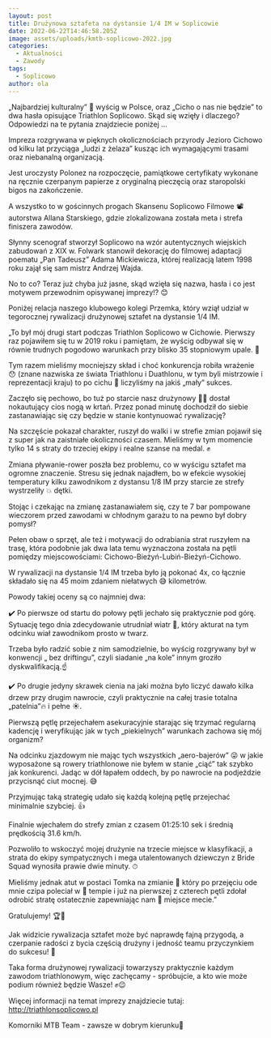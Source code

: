```yaml
---
layout: post
title: Drużynowa sztafeta na dystansie 1/4 IM w Soplicowie
date: 2022-06-22T14:46:58.205Z
image: assets/uploads/kmtb-soplicowo-2022.jpg
categories:
  - Aktualności
  - Zawody
tags:
  - Soplicowo
author: ola
---
```

„Najbardziej kulturalny” 📖 wyścig w Polsce, oraz „Cicho o nas nie będzie” to dwa hasła opisujące Triathlon Soplicowo. Skąd się wzięły i dlaczego? Odpowiedzi na te pytania znajdziecie poniżej … 
<!--more-->

Impreza rozgrywana w pięknych okolicznościach przyrody Jezioro Cichowo od kilku lat przyciąga „ludzi z żelaza” kusząc ich wymagającymi trasami oraz niebanalną organizacją.  

Jest uroczysty Polonez na rozpoczęcie, pamiątkowe certyfikaty wykonane na ręcznie czerpanym papierze z oryginalną pieczęcią oraz staropolski bigos na zakończenie. 

A wszystko to w gościnnych progach Skansenu Soplicowo Filmowe 📽 autorstwa Allana Starskiego, gdzie zlokalizowana została meta i strefa finiszera zawodów. 

Słynny scenograf stworzył Soplicowo na wzór autentycznych wiejskich zabudowań z XIX w. Folwark stanowił dekorację do filmowej adaptacji poematu „Pan Tadeusz” Adama Mickiewicza, której realizacją latem 1998 roku zajął się sam mistrz Andrzej Wajda.

No to co? Teraz już chyba już jasne, skąd wzięła się nazwa, hasła i co jest motywem przewodnim opisywanej imprezy!? 😊

Poniżej relacja naszego klubowego kolegi Przemka, który wziął udział w tegorocznej rywalizacji drużynowej sztafet na dystansie 1/4 IM. 

„To był mój drugi start podczas Triathlon Soplicowo w Cichowie. Pierwszy raz pojawiłem się tu w 2019 roku i pamiętam, że wyścig odbywał się w równie trudnych pogodowo warunkach przy blisko 35 stopniowym upale. 🥵

Tym razem mieliśmy mocniejszy skład i choć konkurencja robiła wrażenie 😯 (znane nazwiska ze świata Triathlonu i Duathlonu, w tym byli mistrzowie i reprezentacji kraju) to po cichu 🤫 liczyliśmy na jakiś „mały” sukces. 

Zaczęło się pechowo, bo tuż po starcie nasz drużynowy 🏊‍♂️ dostał nokautujący cios nogą w krtań. Przez ponad minutę dochodził do siebie zastanawiając się czy będzie w stanie kontynuować rywalizację?

Na szczęście pokazał charakter, ruszył do walki i w strefie zmian pojawił się z super jak na zaistniałe okoliczności czasem. Mieliśmy w tym momencie tylko 14 s straty do trzeciej ekipy i realne szanse na medal. ✊

Zmiana pływanie-rower poszła bez problemu, co w wyścigu sztafet ma ogromne znaczenie. Stresu się jednak najadłem, bo w efekcie wysokiej temperatury kilku zawodnikom z dystansu 1/8 IM przy starcie ze strefy wystrzeliły 💥 dętki. 

Stojąc i czekając na zmianę zastanawiałem się, czy te 7 bar pompowane wieczorem przed zawodami w chłodnym garażu to na pewno był dobry pomysł?

Pełen obaw o sprzęt, ale też i motywacji do odrabiania strat ruszyłem na trasę, która podobnie jak dwa lata temu wyznaczona została na pętli pomiędzy miejscowościami: Cichowo-Bieżyń-Lubiń-Bieżyń-Cichowo. 

W rywalizacji na dystansie 1/4 IM trzeba było ją pokonać 4x, co łącznie składało się na 45 moim zdaniem niełatwych 😅 kilometrów.

Powody takiej oceny są co najmniej dwa:

✔️ Po pierwsze od startu do połowy pętli jechało się praktycznie pod górę. Sytuację tego dnia zdecydowanie utrudniał wiatr 💨, który akturat na tym odcinku wiał zawodnikom prosto w twarz. 

Trzeba było radzić sobie z nim samodzielnie, bo wyścig rozgrywany był w konwencji „ bez driftingu”, czyli siadanie „na kole” innym groziło dyskwalifikacją.☝️

✔️ Po drugie jedyny skrawek cienia na jaki można było liczyć dawało kilka drzew przy drugim nawrocie, czyli praktycznie na całej trasie totalna „patelnia”🔥 i pełne ☀️.

Pierwszą pętlę przejechałem asekuracyjnie starając się trzymać regularną kadencję i weryfikując jak w tych „piekielnych” warunkach zachowa się mój organizm? 

Na odcinku zjazdowym nie mając tych wszystkich „aero-bajerów” 😜 w jakie wyposażone są rowery triathlonowe nie byłem w stanie „ciąć” tak szybko jak konkurenci. Jadąc w dół łapałem oddech, by po nawrocie na podjeździe przycisnąć ciut mocnej. 😅

Przyjmując taką strategię udało się każdą kolejną pętlę przejechać minimalnie szybciej. 👍

Finalnie wjechałem do strefy zmian z czasem 01:25:10 sek i średnią prędkością 31.6 km/h. 

Pozwoliło to wskoczyć mojej drużynie na trzecie miejsce w klasyfikacji, a strata do ekipy sympatycznych i mega utalentowanych dziewczyn z Bride Squad wynosiła prawie dwie minuty. ⏱

Mieliśmy jednak atut w postaci Tomka na zmianie 🏃 który po przejęciu ode mnie czipa poleciał w 🚀 tempie i już na pierwszej z czterech pętli zdołał odrobić stratę ostatecznie zapewniając nam 🥈 miejsce mecie.”

Gratulujemy! 🏆👏 

Jak widzicie rywalizacja sztafet może być naprawdę fajną przygodą, a czerpanie radości z bycia częścią drużyny i jedność teamu przyczynkiem do sukcesu! 🥳

Taka forma drużynowej rywalizacji towarzyszy praktycznie każdym zawodom triathlonowym, więc zachęcamy - spróbujcie, a kto wie może podium również będzie Wasze! ✊😉

Więcej informacji na temat imprezy znajdziecie tutaj: <http://triathlonsoplicowo.pl>

Komorniki MTB Team - zawsze w dobrym kierunku🙂 